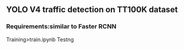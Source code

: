 ## YOLO V4 traffic detection on TT100K dataset
### Requirements:similar to Faster RCNN
Training>train.ipynb
Testng
